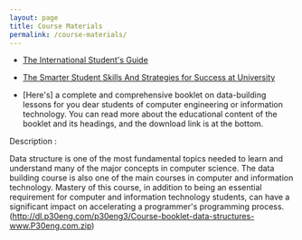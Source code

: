 ```yaml
---
layout: page
title: Course Materials
permalink: /course-materials/
---
```


* [The International Student's Guide](/static_files/materials/Books/10_The_International_Students_Guide.pdf)
* [The Smarter Student Skills And Strategies for Success at University](/static_files/materials/Books/11_The_Smarter_Student_Skills_And_Strategies_for_Success_at_University.pdf)

* [Here's] a complete and comprehensive booklet on data-building lessons for you dear students of computer engineering or information technology. You can read more about the educational content of the booklet and its headings, and the download link is at the bottom.

 Description :

 Data structure is one of the most fundamental topics needed to learn and understand many of the major concepts in computer science. The data building course is also one of the main courses in computer and information technology. Mastery of this course, in addition to being an essential requirement for computer and information technology students, can have a significant impact on accelerating a programmer's programming process.(http://dl.p30eng.com/p30eng3/Course-booklet-data-structures-www.P30eng.com.zip)